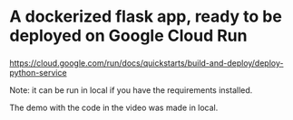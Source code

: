 # A dockerized flask app, ready to be deployed on Google Cloud Run
###
https://cloud.google.com/run/docs/quickstarts/build-and-deploy/deploy-python-service

Note: it can be run in local if you have the requirements installed.

The demo with the code in the video was made in local.
